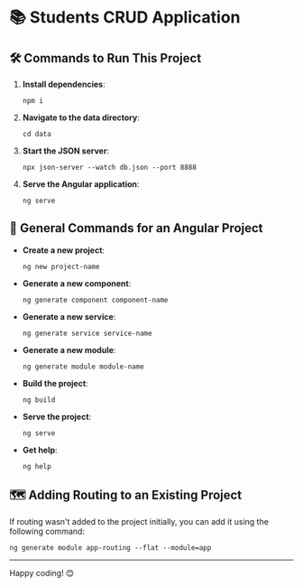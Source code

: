 <h1>📚 Students CRUD Application</h1>

<h2>🛠️ Commands to Run This Project</h2>

<ol>
  <li><strong>Install dependencies</strong>:
    <pre><code>npm i</code></pre>
  </li>
  <li><strong>Navigate to the data directory</strong>:
    <pre><code>cd data</code></pre>
  </li>
  <li><strong>Start the JSON server</strong>:
    <pre><code>npx json-server --watch db.json --port 8888</code></pre>
  </li>
  <li><strong>Serve the Angular application</strong>:
    <pre><code>ng serve</code></pre>
  </li>
</ol>

<h2>🚀 General Commands for an Angular Project</h2>

<ul>
  <li><strong>Create a new project</strong>:
    <pre><code>ng new project-name</code></pre>
  </li>
  <li><strong>Generate a new component</strong>:
    <pre><code>ng generate component component-name</code></pre>
  </li>
  <li><strong>Generate a new service</strong>:
    <pre><code>ng generate service service-name</code></pre>
  </li>
  <li><strong>Generate a new module</strong>:
    <pre><code>ng generate module module-name</code></pre>
  </li>
  <li><strong>Build the project</strong>:
    <pre><code>ng build</code></pre>
  </li>
  <li><strong>Serve the project</strong>:
    <pre><code>ng serve</code></pre>
  </li>
  <li><strong>Get help</strong>:
    <pre><code>ng help</code></pre>
  </li>
</ul>

<h2>🗺️ Adding Routing to an Existing Project</h2>

<p>If routing wasn't added to the project initially, you can add it using the following command:</p>
<pre><code>ng generate module app-routing --flat --module=app</code></pre>

<hr>

<p>Happy coding! 😊</p>
